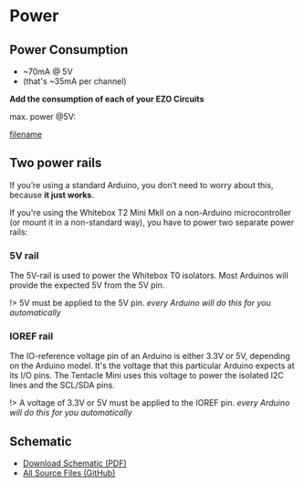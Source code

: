 # Power



## Power Consumption
* ~70mA @ 5V
 * (that's ~35mA per channel)

**Add the consumption of each of your EZO Circuits**

max. power @5V:

[filename](../common/ezo-power-consumption.md ':include')

## Two power rails
If you’re using a standard Arduino, you don’t need to worry about this, because **it just works**.

If you're using the Whitebox T2 Mini MkII on a non-Arduino microcontroller (or mount it in a non-standard way), you have to power two separate power rails:

### 5V rail
The 5V-rail is used to power the Whitebox T0 isolators. Most Arduinos will provide the expected 5V from the 5V pin.

!> 5V must be applied to the 5V pin. _every Arduino will do this for you automatically_

### IOREF rail
The IO-reference voltage pin of an Arduino is either 3.3V or 5V, depending on the Arduino model. It's the voltage that this particular Arduino expects at its I/O pins. The Tentacle Mini uses this voltage to power the isolated I2C lines and the SCL/SDA pins.

!> A voltage of 3.3V or 5V must be applied to the IOREF pin. _every Arduino will do this for you automatically_

## Schematic
* [Download Schematic (PDF)](https://github.com/whitebox-labs/tentacle-mini-oshw/raw/master/hardware/T2_mini_schematic.pdf)
* [All Source Files (GitHub)](https://github.com/whitebox-labs/tentacle-mini-oshw)
